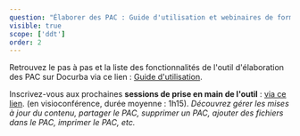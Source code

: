 ```yaml
---
question: "Élaborer des PAC : Guide d'utilisation et webinaires de formation."
visible: true
scope: ['ddt']
order: 2
---
```


Retrouvez le pas à pas et la liste des fonctionnalités de l'outil d'élaboration des PAC sur Docurba via ce lien : [Guide d'utilisation](https://docurba.beta.gouv.fr/guide).

Inscrivez-vous aux prochaines **sessions de prise en main de l'outil** : [via ce lien](https://tally.so/r/w54l6Z). (en visioconférence, durée moyenne : 1h15). _Découvrez gérer les mises à jour du contenu, partager le PAC, supprimer un PAC, ajouter des fichiers dans le PAC, imprimer le PAC, etc._
